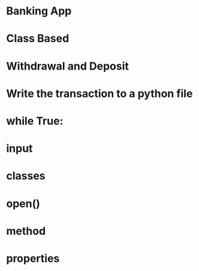 # Banking App
# Class Based
# Withdrawal and Deposit
# Write the transaction to a python file
# while True: 
# input
# classes
# open()
# method
# properties
